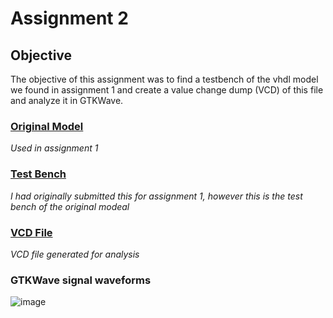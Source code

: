 # Assignment 2

## Objective
The objective of this assignment was to find a testbench of the vhdl model we found in assignment 1 and create a value change dump (VCD) of this file and analyze it in GTKWave.


### [Original Model](https://github.com/Jonathan-Cho/CPE-487/blob/main/Assignment2/fsm_counter.vhdl)
*Used in assignment 1*


### [Test Bench](https://github.com/Jonathan-Cho/CPE-487/blob/main/Assignment2/tb_fsm_counter.vhdl)
*I had originally submitted this for assignment 1, however this is the test bench of the original modeal*


### [VCD File](https://github.com/Jonathan-Cho/CPE-487/blob/main/Assignment2/fsm_counter.vcd)
*VCD file generated for analysis*


### GTKWave signal waveforms
![image](https://user-images.githubusercontent.com/78619391/153729593-8c2444bf-db61-4204-9491-3f388fcc7b2b.png)
